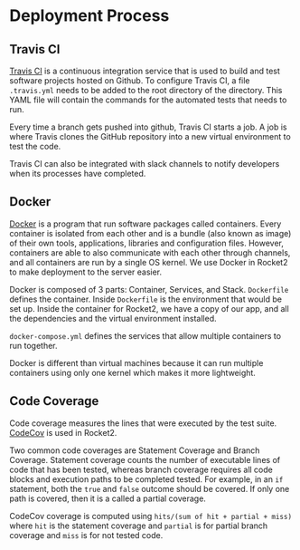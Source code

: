 # Deployment Process

## Travis CI

[Travis CI](https://docs.travis-ci.com/user/tutorial/) is a continuous integration
service that is used to build and test software projects hosted on Github.
To configure Travis CI, a file  `.travis.yml` needs to be added to the
root directory of the directory. This YAML file will contain the commands for
the automated tests that needs to run.

Every time a branch gets pushed into github, Travis CI starts a job. A job is
where Travis clones the GitHub repository into a new virtual environment to
test the code.

Travis CI can also be integrated with slack channels to notify developers
when its processes have completed.

## Docker

[Docker](https://docs.docker.com/get-started/) is a program that run software
packages called containers. Every container is isolated from each other and is
a bundle (also known as image) of their own tools, applications, libraries and
configuration files. However, containers are able to also communicate with each
other through channels, and all containers are run by a single OS kernel.
We use Docker in Rocket2 to make deployment to the server easier.

Docker is composed of 3 parts: Container, Services, and Stack.
`Dockerfile` defines the container. Inside `Dockerfile` is the environment that
would be set up. Inside the container for Rocket2, we have a copy of our app,
and all the dependencies and the virtual environment installed.

`docker-compose.yml` defines the services that allow multiple containers to run together.

Docker is different than virtual machines because it can run multiple containers
using only one kernel which makes it more lightweight.

## Code Coverage

Code coverage measures the lines that were executed by the test suite.
[CodeCov](https://docs.codecov.io/docs/about-code-coverage) is used in Rocket2.

Two common code coverages are Statement Coverage and Branch Coverage. Statement
coverage counts the number of executable lines of code that has been tested,
whereas branch coverage requires all code blocks and execution paths to
be completed tested. For example, in an `if` statement, both the `true` and
`false` outcome should be covered. If only one path is covered, then it is a
called a partial coverage.

CodeCov coverage is computed using `hits/(sum of hit + partial + miss)` where
`hit` is the statement coverage and `partial` is for partial branch coverage and
`miss` is for not tested code.
